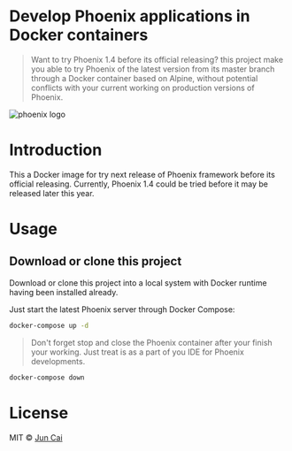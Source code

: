 # Develop Phoenix applications in Docker containers

> Want to try Phoenix 1.4 before its official releasing? this project make you able to try Phoenix of the latest version from its master branch through a Docker container based on Alpine, without potential conflicts with your current working on production versions of Phoenix.

![phoenix logo](https://raw.githubusercontent.com/phoenixframework/phoenix/master/priv/static/phoenix.png)


# Introduction

This a Docker image for try next release of Phoenix framework before its official releasing. Currently, Phoenix 1.4 could be tried before it may be released later this year.


# Usage

## Download or clone this project

Download or clone this project into a local system with Docker runtime having been installed already.

Just start the latest Phoenix server through Docker Compose:

```bash
docker-compose up -d
```

> Don't forget stop and close the Phoenix container after your finish your working. Just treat is as a part of you IDE for Phoenix developments.

```bash
docker-compose down
```


# License

MIT © [Jun Cai](https://github.com/jeantsai)